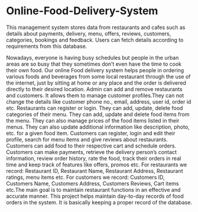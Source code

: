 # Online-Food-Delivery-System
This management system stores data from restaurants and cafes such as details about payments, delivery, menu, offers, reviews, customers, categories, bookings and feedback. Users can fetch details according to requirements from this database. 

Nowadays, everyone is having busy schedules but people in the urban areas
are so busy that they sometimes don’t even have the time to cook their own
food. Our online Food delivery system helps people in ordering various foods and
beverages from some local restaurant through the use of the internet, just by
sitting at home or any place and the order is delivered directly to their desired
location.
Admin can add and remove restaurants and customers. It allows them to
manage customer profiles.They can not change the details like customer phone
no., email, address, user id, order id etc.
Restaurants can register or login. They can add, update, delete food categories
of their menu. They can add, update and delete food items from the menu. They
can also manage prices of the food items listed in their menus. They can also
update additional information like description, photo, etc. for a given food item.
Customers can register, login and edit their profile, search for menu items and
give reviews about restaurants. Customers can add food to their respective cart
and schedule orders. Customers can make payments, retrieve the delivery
person’s contact information, review order history, rate the food, track their
orders in real time and keep track of features like offers, promos etc.
For restaurants we record: Restaurant ID, Restaurant Name, Restaurant
Address, Restaurant ratings, menu items etc.
For customers we record: Customers ID, Customers Name, Customers Address,
Customers Reviews, Cart items etc.The main goal is to maintain restaurant
functions in an effective and accurate manner.
This project helps maintain day-to-day records of food orders in the system. It is
basically keeping a proper record of the database. 
